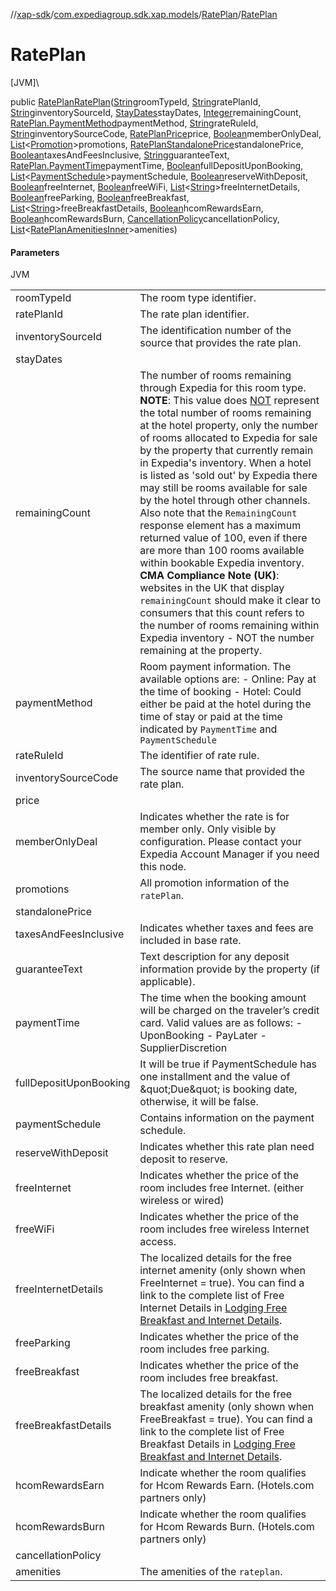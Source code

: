 //[xap-sdk](../../../index.md)/[com.expediagroup.sdk.xap.models](../index.md)/[RatePlan](index.md)/[RatePlan](-rate-plan.md)

# RatePlan

[JVM]\

public [RatePlan](index.md)[RatePlan](-rate-plan.md)([String](https://docs.oracle.com/javase/8/docs/api/java/lang/String.html)roomTypeId, [String](https://docs.oracle.com/javase/8/docs/api/java/lang/String.html)ratePlanId, [String](https://docs.oracle.com/javase/8/docs/api/java/lang/String.html)inventorySourceId, [StayDates](../-stay-dates/index.md)stayDates, [Integer](https://docs.oracle.com/javase/8/docs/api/java/lang/Integer.html)remainingCount, [RatePlan.PaymentMethod](-payment-method/index.md)paymentMethod, [String](https://docs.oracle.com/javase/8/docs/api/java/lang/String.html)rateRuleId, [String](https://docs.oracle.com/javase/8/docs/api/java/lang/String.html)inventorySourceCode, [RatePlanPrice](../-rate-plan-price/index.md)price, [Boolean](https://docs.oracle.com/javase/8/docs/api/java/lang/Boolean.html)memberOnlyDeal, [List](https://docs.oracle.com/javase/8/docs/api/java/util/List.html)&lt;[Promotion](../-promotion/index.md)&gt;promotions, [RatePlanStandalonePrice](../-rate-plan-standalone-price/index.md)standalonePrice, [Boolean](https://docs.oracle.com/javase/8/docs/api/java/lang/Boolean.html)taxesAndFeesInclusive, [String](https://docs.oracle.com/javase/8/docs/api/java/lang/String.html)guaranteeText, [RatePlan.PaymentTime](-payment-time/index.md)paymentTime, [Boolean](https://docs.oracle.com/javase/8/docs/api/java/lang/Boolean.html)fullDepositUponBooking, [List](https://docs.oracle.com/javase/8/docs/api/java/util/List.html)&lt;[PaymentSchedule](../-payment-schedule/index.md)&gt;paymentSchedule, [Boolean](https://docs.oracle.com/javase/8/docs/api/java/lang/Boolean.html)reserveWithDeposit, [Boolean](https://docs.oracle.com/javase/8/docs/api/java/lang/Boolean.html)freeInternet, [Boolean](https://docs.oracle.com/javase/8/docs/api/java/lang/Boolean.html)freeWiFi, [List](https://docs.oracle.com/javase/8/docs/api/java/util/List.html)&lt;[String](https://docs.oracle.com/javase/8/docs/api/java/lang/String.html)&gt;freeInternetDetails, [Boolean](https://docs.oracle.com/javase/8/docs/api/java/lang/Boolean.html)freeParking, [Boolean](https://docs.oracle.com/javase/8/docs/api/java/lang/Boolean.html)freeBreakfast, [List](https://docs.oracle.com/javase/8/docs/api/java/util/List.html)&lt;[String](https://docs.oracle.com/javase/8/docs/api/java/lang/String.html)&gt;freeBreakfastDetails, [Boolean](https://docs.oracle.com/javase/8/docs/api/java/lang/Boolean.html)hcomRewardsEarn, [Boolean](https://docs.oracle.com/javase/8/docs/api/java/lang/Boolean.html)hcomRewardsBurn, [CancellationPolicy](../-cancellation-policy/index.md)cancellationPolicy, [List](https://docs.oracle.com/javase/8/docs/api/java/util/List.html)&lt;[RatePlanAmenitiesInner](../-rate-plan-amenities-inner/index.md)&gt;amenities)

#### Parameters

JVM

| | |
|---|---|
| roomTypeId | The room type identifier. |
| ratePlanId | The rate plan identifier. |
| inventorySourceId | The identification number of the source that provides the rate plan. |
| stayDates |
| remainingCount | The number of rooms remaining through Expedia for this room type.  **NOTE**: This value does <u>NOT</u> represent the total number of rooms remaining at the hotel property, only the number of rooms allocated to Expedia for sale by the property that currently remain in Expedia's inventory.  When a hotel is listed as 'sold out' by Expedia there may still be rooms available for sale by the hotel through other channels.  Also note that the `RemainingCount` response element has a maximum returned value of 100, even if there are more than 100 rooms available within bookable Expedia inventory.  **CMA Compliance Note (UK)**: websites in the UK that display `remainingCount` should make it clear to consumers that this count refers to the number of rooms remaining within Expedia inventory - NOT the number remaining at the property. |
| paymentMethod | Room payment information. The available options are: - Online: Pay at the time of booking - Hotel: Could either be paid at the hotel during the time of stay or paid at the time indicated by `PaymentTime` and `PaymentSchedule` |
| rateRuleId | The identifier of rate rule. |
| inventorySourceCode | The source name that provided the rate plan. |
| price |
| memberOnlyDeal | Indicates whether the rate is for member only.  Only visible by configuration. Please contact your Expedia Account Manager if you need this node. |
| promotions | All promotion information of the `ratePlan`. |
| standalonePrice |
| taxesAndFeesInclusive | Indicates whether taxes and fees are included in base rate. |
| guaranteeText | Text description for any deposit information provide by the property (if applicable). |
| paymentTime | The time when the booking amount will be charged on the traveler’s credit card. Valid values are as follows: - UponBooking - PayLater - SupplierDiscretion |
| fullDepositUponBooking | It will be true if PaymentSchedule has one installment and the value of \&quot;Due\&quot; is booking date, otherwise, it will be false. |
| paymentSchedule | Contains information on the payment schedule. |
| reserveWithDeposit | Indicates whether this rate plan need deposit to reserve. |
| freeInternet | Indicates whether the price of the room includes free Internet. (either wireless or wired) |
| freeWiFi | Indicates whether the price of the room includes free wireless Internet access. |
| freeInternetDetails | The localized details for the free internet amenity (only shown when FreeInternet = true).  You can find a link to the complete list of Free Internet Details in [Lodging Free Breakfast and Internet Details](https://developers.expediagroup.com/xap/products/xap/lodging/references/free-breakfast-and-internet-details). |
| freeParking | Indicates whether the price of the room includes free parking. |
| freeBreakfast | Indicates whether the price of the room includes free breakfast. |
| freeBreakfastDetails | The localized details for the free breakfast amenity (only shown when FreeBreakfast = true).  You can find a link to the complete list of Free Breakfast Details in [Lodging Free Breakfast and Internet Details](https://developers.expediagroup.com/xap/products/xap/lodging/references/free-breakfast-and-internet-details). |
| hcomRewardsEarn | Indicate whether the room qualifies for Hcom Rewards Earn. (Hotels.com partners only) |
| hcomRewardsBurn | Indicate whether the room qualifies for Hcom Rewards Burn. (Hotels.com partners only) |
| cancellationPolicy |
| amenities | The amenities of the `rateplan`. |
